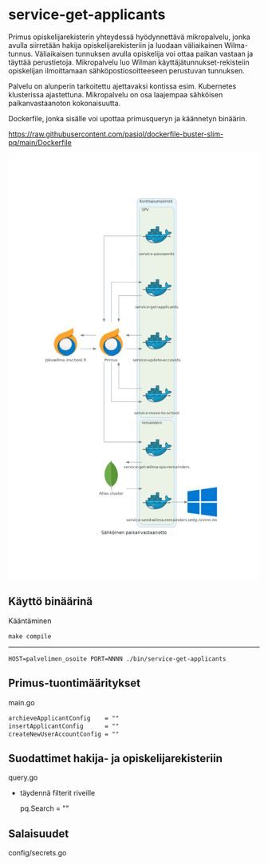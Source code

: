 # service-get-applicants

Primus opiskelijarekisterin yhteydessä hyödynnettävä mikropalvelu, jonka avulla siirretään hakija opiskelijarekisteriin ja luodaan väliaikainen Wilma-tunnus. Väliaikaisen tunnuksen avulla opiskelija voi ottaa paikan vastaan ja täyttää perustietoja. Mikropalvelu luo Wilman käyttäjätunnukset-rekisteiin opiskelijan ilmoittamaan sähköpostiosoitteeseen perustuvan tunnuksen.

Palvelu on alunperin tarkoitettu ajettavaksi kontissa esim. Kubernetes klusterissa ajastettuna. Mikropalvelu on osa laajempaa sähköisen paikanvastaanoton kokonaisuutta.

Dockerfile, jonka sisälle voi upottaa primusqueryn ja käännetyn binäärin.

https://raw.githubusercontent.com/pasiol/dockerfile-buster-slim-pq/main/Dockerfile

![kaavio](images/sähköinen_paikanvastaanotto.png)

## Käyttö binäärinä

Kääntäminen

    make compile

---
    HOST=palvelimen_osoite PORT=NNNN ./bin/service-get-applicants

## Primus-tuontimääritykset

main.go

	archieveApplicantConfig    = ""
	insertApplicantConfig      = ""
	createNewUserAccountConfig = ""

## Suodattimet hakija- ja opiskelijarekisteriin

query.go

- täydennä filterit riveille

    pq.Search = ""


## Salaisuudet

config/secrets.go